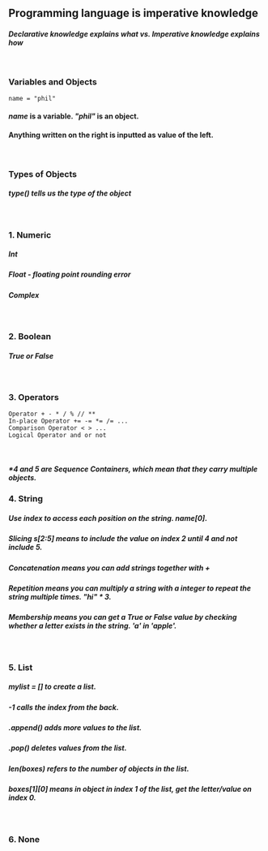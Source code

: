 ## **Programming language is imperative knowledge**
#### *Declarative knowledge explains what vs. Imperative knowledge explains how*
<br/>

### Variables and Objects
```
name = "phil"
```
#### *name* is a variable. *"phil"* is an object.
####  Anything written on the right is inputted as value of the left. 
<br/>

### Types of Objects
##### *type() tells us the type of the object*
<br/>

### 1. Numeric
##### Int
##### Float - *floating point rounding error*
##### Complex 
<br/>

### 2. Boolean
##### *True* or *False*
<br/>

### 3. Operators 
```
Operator + - * / % // **
In-place Operator += -= *= /= ...
Comparison Operator < > ...
Logical Operator and or not 
```
<br/>

##### *4 and 5 are Sequence Containers, which mean that they carry multiple objects. 
### 4. String 
##### Use index to access each position on the string. name[0]. 
##### Slicing s[2:5] means to include the value on index 2 until 4 and not include 5. 
##### Concatenation means you can add strings together with + 
##### Repetition means you can multiply a string with a integer to repeat the string multiple times. "hi" * 3.
##### Membership means you can get a True or False value by checking whether a letter exists in the string. 'a' in 'apple'. 
<br/>

### 5. List 
##### mylist = [] to create a list. 
##### -1 calls the index from the back. 
##### .append() adds more values to the list. 
##### .pop() deletes values from the list. 
##### len(boxes) refers to the number of objects in the list. 
##### boxes[1][0] means in object in index 1 of the list, get the letter/value on index 0. 
<br/>

### 6. None
